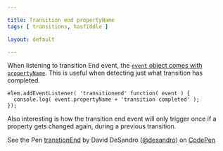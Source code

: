 ```yaml
---

title: Transition end propertyName
tags: [ transitions, hasfiddle ]

layout: default

---
```


When listening to transition End event, the [`event` object comes with `propertyName`](http://www.w3.org/TR/css3-transitions/#Events-TransitionEvent-propertyName). This is useful when detecting just what transition has completed.

    elem.addEventListener( 'transitionend' function( event ) {
      console.log( event.propertyName + 'transition completed' );
    });

Also interesting is how the transition end event will only trigger once if a property gets changed again, during a previous transition.

<p data-height="268" data-theme-id="0" data-slug-hash="EHpct" data-user="desandro" data-default-tab="result" class='codepen'>See the Pen <a href='http://codepen.io/desandro/pen/EHpct'>transtionEnd</a> by David DeSandro (<a href='http://codepen.io/desandro'>@desandro</a>) on <a href='http://codepen.io'>CodePen</a></p>
<script async="true" src="http://codepen.io/assets/embed/ei.js"></script>

